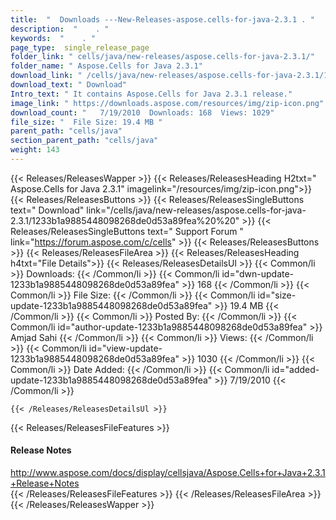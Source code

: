 ```yaml
---
title:  "  Downloads ---New-Releases-aspose.cells-for-java-2.3.1 . " 
description:  "    . " 
keywords:  "    . " 
page_type:  single_release_page
folder_link: " cells/java/new-releases/aspose.cells-for-java-2.3.1/"
folder_name: " Aspose.Cells for Java 2.3.1"
download_link: " /cells/java/new-releases/aspose.cells-for-java-2.3.1/1233b1a9885448098268de0d53a89fea"
download_text: " Download"
Intro_text: " It contains Aspose.Cells for Java 2.3.1 release."
image_link: " https://downloads.aspose.com/resources/img/zip-icon.png"
download_count: "   7/19/2010  Downloads: 168  Views: 1029"
file_size: "  File Size: 19.4 MB "
parent_path: "cells/java"
section_parent_path: "cells/java"
weight: 143 
---
```


{{< Releases/ReleasesWapper >}}
  {{< Releases/ReleasesHeading H2txt=" Aspose.Cells for Java 2.3.1" imagelink="/resources/img/zip-icon.png">}}
  {{< Releases/ReleasesButtons >}}
    {{< Releases/ReleasesSingleButtons text=" Download" link="/cells/java/new-releases/aspose.cells-for-java-2.3.1/1233b1a9885448098268de0d53a89fea%20%20" >}}
    {{< Releases/ReleasesSingleButtons text=" Support Forum " link="https://forum.aspose.com/c/cells" >}}
  {{< Releases/ReleasesButtons >}}
  {{< Releases/ReleasesFileArea >}}
    {{< Releases/ReleasesHeading h4txt="File Details">}}
    {{< Releases/ReleasesDetailsUl >}}
            {{< Common/li  >}} Downloads: {{< /Common/li >}} 
      {{< Common/li id="dwn-update-1233b1a9885448098268de0d53a89fea" >}} 168 {{< /Common/li >}} 
      {{< Common/li  >}} File Size: {{< /Common/li >}} 
      {{< Common/li id="size-update-1233b1a9885448098268de0d53a89fea" >}} 19.4 MB {{< /Common/li >}} 
      {{< Common/li  >}} Posted By: {{< /Common/li >}} 
      {{< Common/li id="author-update-1233b1a9885448098268de0d53a89fea" >}} Amjad Sahi {{< /Common/li >}} 
      {{< Common/li  >}} Views: {{< /Common/li >}} 
      {{< Common/li id="view-update-1233b1a9885448098268de0d53a89fea" >}} 1030 {{< /Common/li >}} 
      {{< Common/li  >}} Date Added: {{< /Common/li >}} 
      {{< Common/li id="added-update-1233b1a9885448098268de0d53a89fea" >}} 7/19/2010 {{< /Common/li >}} 

    {{< /Releases/ReleasesDetailsUl >}}

  {{< Releases/ReleasesFileFeatures >}}
      <h4>Release Notes</h4><div><a href="http://www.aspose.com/docs/display/cellsjava/Aspose.Cells+for+Java+2.3.1+Release+Notes">http://www.aspose.com/docs/display/cellsjava/Aspose.Cells+for+Java+2.3.1+Release+Notes</a></div>
  {{< /Releases/ReleasesFileFeatures >}}
 {{< /Releases/ReleasesFileArea >}}
{{< /Releases/ReleasesWapper >}}


